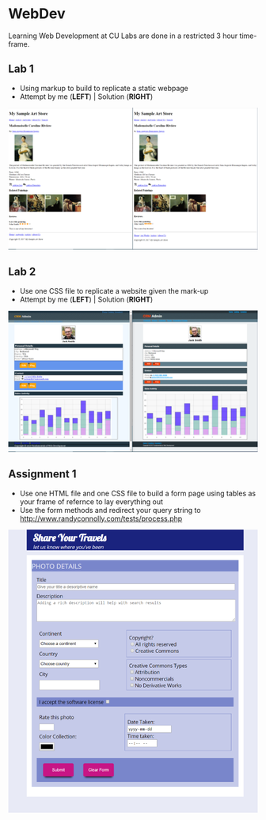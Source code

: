 # WebDev
Learning Web Development at CU
Labs are done in a restricted 3 hour time-frame.
## Lab 1
* Using markup to build to replicate a static webpage
* Attempt by me (__LEFT__) | Solution (__RIGHT__)

![](Images/Lab1.png)
## Lab 2
* Use one CSS file to replicate a website given the mark-up
* Attempt by me (__LEFT__) | Solution (__RIGHT__)

![](Images/Lab2.png)
## Assignment 1
* Use one HTML file and one CSS file to build a form page using tables as your frame of refernce to lay everything out
* Use the form methods and redirect your query string to http://www.randyconnolly.com/tests/process.php

![](Images/assignment.png)

